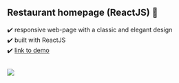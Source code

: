 ## Restaurant homepage (ReactJS) :spaghetti:

:heavy_check_mark: responsive web-page with a classic and elegant design </br>
:heavy_check_mark: built with ReactJS </br>
:heavy_check_mark: [link to demo](https://blossomingiris.github.io/my-react-restaurant/) </br>

##

<img src="https://user-images.githubusercontent.com/102720711/187640321-d2f07bed-87c5-4cce-b33a-c1819b15090a.png"/> 
